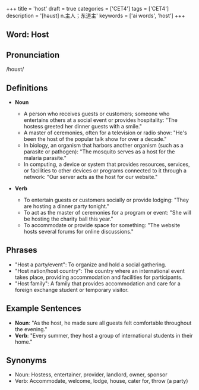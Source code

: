 +++
title = 'host'
draft = true
categories = ['CET4']
tags = ['CET4']
description = '[həust] n.主人；东道主'
keywords = ['ai words', 'host']
+++

## Word: Host

## Pronunciation
/hoʊst/

## Definitions
- **Noun**
  - A person who receives guests or customers; someone who entertains others at a social event or provides hospitality: "The hostess greeted her dinner guests with a smile."
  - A master of ceremonies, often for a television or radio show: "He's been the host of the popular talk show for over a decade."
  - In biology, an organism that harbors another organism (such as a parasite or pathogen): "The mosquito serves as a host for the malaria parasite."
  - In computing, a device or system that provides resources, services, or facilities to other devices or programs connected to it through a network: "Our server acts as the host for our website."

- **Verb**
  - To entertain guests or customers socially or provide lodging: "They are hosting a dinner party tonight."
  - To act as the master of ceremonies for a program or event: "She will be hosting the charity ball this year."
  - To accommodate or provide space for something: "The website hosts several forums for online discussions."

## Phrases
- "Host a party/event": To organize and hold a social gathering.
- "Host nation/host country": The country where an international event takes place, providing accommodation and facilities for participants.
- "Host family": A family that provides accommodation and care for a foreign exchange student or temporary visitor.

## Example Sentences
- **Noun**: "As the host, he made sure all guests felt comfortable throughout the evening."
- **Verb**: "Every summer, they host a group of international students in their home."

## Synonyms
- Noun: Hostess, entertainer, provider, landlord, owner, sponsor
- Verb: Accommodate, welcome, lodge, house, cater for, throw (a party)
